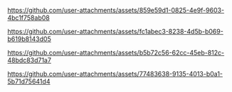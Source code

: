 

https://github.com/user-attachments/assets/859e59d1-0825-4e9f-9603-4bc1f758ab08



https://github.com/user-attachments/assets/fc1abec3-8238-4d5b-b069-b619b8143d05



https://github.com/user-attachments/assets/b5b72c56-62cc-45eb-812c-48bdc83d71a7



https://github.com/user-attachments/assets/77483638-9135-4013-b0a1-5b71d75641d4

